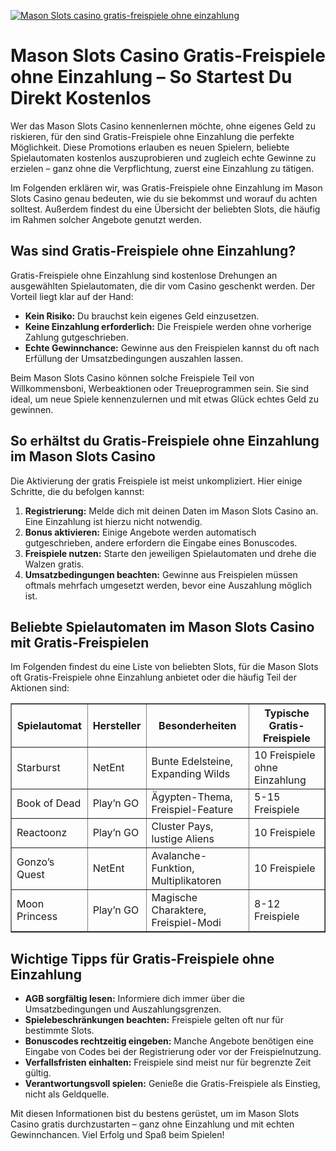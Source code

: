 [![Mason Slots casino gratis-freispiele ohne einzahlung](https://123-caf.pages.dev/gitsignup.png)](https://vrmoo.ru/Bt82HjjY)

<h1>Mason Slots Casino Gratis-Freispiele ohne Einzahlung – So Startest Du Direkt Kostenlos</h1>  <p>Wer das Mason Slots Casino kennenlernen möchte, ohne eigenes Geld zu riskieren, für den sind Gratis-Freispiele ohne Einzahlung die perfekte Möglichkeit. Diese Promotions erlauben es neuen Spielern, beliebte Spielautomaten kostenlos auszuprobieren und zugleich echte Gewinne zu erzielen – ganz ohne die Verpflichtung, zuerst eine Einzahlung zu tätigen.</p>  <p>Im Folgenden erklären wir, was Gratis-Freispiele ohne Einzahlung im Mason Slots Casino genau bedeuten, wie du sie bekommst und worauf du achten solltest. Außerdem findest du eine Übersicht der beliebten Slots, die häufig im Rahmen solcher Angebote genutzt werden.</p>  <h2>Was sind Gratis-Freispiele ohne Einzahlung?</h2> <p>Gratis-Freispiele ohne Einzahlung sind kostenlose Drehungen an ausgewählten Spielautomaten, die dir vom Casino geschenkt werden. Der Vorteil liegt klar auf der Hand:</p> <ul>   <li><strong>Kein Risiko:</strong> Du brauchst kein eigenes Geld einzusetzen.</li>   <li><strong>Keine Einzahlung erforderlich:</strong> Die Freispiele werden ohne vorherige Zahlung gutgeschrieben.</li>   <li><strong>Echte Gewinnchance:</strong> Gewinne aus den Freispielen kannst du oft nach Erfüllung der Umsatzbedingungen auszahlen lassen.</li> </ul>  <p>Beim Mason Slots Casino können solche Freispiele Teil von Willkommensboni, Werbeaktionen oder Treueprogrammen sein. Sie sind ideal, um neue Spiele kennenzulernen und mit etwas Glück echtes Geld zu gewinnen.</p>  <h2>So erhältst du Gratis-Freispiele ohne Einzahlung im Mason Slots Casino</h2> <p>Die Aktivierung der gratis Freispiele ist meist unkompliziert. Hier einige Schritte, die du befolgen kannst:</p> <ol>   <li><strong>Registrierung:</strong> Melde dich mit deinen Daten im Mason Slots Casino an. Eine Einzahlung ist hierzu nicht notwendig.</li>   <li><strong>Bonus aktivieren:</strong> Einige Angebote werden automatisch gutgeschrieben, andere erfordern die Eingabe eines Bonuscodes.</li>   <li><strong>Freispiele nutzen:</strong> Starte den jeweiligen Spielautomaten und drehe die Walzen gratis.</li>   <li><strong>Umsatzbedingungen beachten:</strong> Gewinne aus Freispielen müssen oftmals mehrfach umgesetzt werden, bevor eine Auszahlung möglich ist.</li> </ol>  <h2>Beliebte Spielautomaten im Mason Slots Casino mit Gratis-Freispielen</h2> <p>Im Folgenden findest du eine Liste von beliebten Slots, für die Mason Slots oft Gratis-Freispiele ohne Einzahlung anbietet oder die häufig Teil der Aktionen sind:</p>  <table border="1" cellpadding="8" cellspacing="0">   <thead>     <tr>       <th>Spielautomat</th>       <th>Hersteller</th>       <th>Besonderheiten</th>       <th>Typische Gratis-Freispiele</th>     </tr>   </thead>   <tbody>     <tr>       <td>Starburst</td>       <td>NetEnt</td>       <td>Bunte Edelsteine, Expanding Wilds</td>       <td>10 Freispiele ohne Einzahlung</td>     </tr>     <tr>       <td>Book of Dead</td>       <td>Play’n GO</td>       <td>Ägypten-Thema, Freispiel-Feature</td>       <td>5-15 Freispiele</td>     </tr>     <tr>       <td>Reactoonz</td>       <td>Play’n GO</td>       <td>Cluster Pays, lustige Aliens</td>       <td>10 Freispiele</td>     </tr>     <tr>       <td>Gonzo’s Quest</td>       <td>NetEnt</td>       <td>Avalanche-Funktion, Multiplikatoren</td>       <td>10 Freispiele</td>     </tr>     <tr>       <td>Moon Princess</td>       <td>Play’n GO</td>       <td>Magische Charaktere, Freispiel-Modi</td>       <td>8-12 Freispiele</td>     </tr>   </tbody> </table>  <h2>Wichtige Tipps für Gratis-Freispiele ohne Einzahlung</h2> <ul>   <li><strong>AGB sorgfältig lesen:</strong> Informiere dich immer über die Umsatzbedingungen und Auszahlungsgrenzen.</li>   <li><strong>Spielebeschränkungen beachten:</strong> Freispiele gelten oft nur für bestimmte Slots.</li>   <li><strong>Bonuscodes rechtzeitig eingeben:</strong> Manche Angebote benötigen eine Eingabe von Codes bei der Registrierung oder vor der Freispielnutzung.</li>   <li><strong>Verfallsfristen einhalten:</strong> Freispiele sind meist nur für begrenzte Zeit gültig.</li>   <li><strong>Verantwortungsvoll spielen:</strong> Genieße die Gratis-Freispiele als Einstieg, nicht als Geldquelle.</li> </ul>  <p>Mit diesen Informationen bist du bestens gerüstet, um im Mason Slots Casino gratis durchzustarten – ganz ohne Einzahlung und mit echten Gewinnchancen. Viel Erfolg und Spaß beim Spielen!</p>